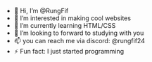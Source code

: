 - 👋 Hi, I’m @RungFif
- 👀 I’m interested in making cool websites
- 🌱 I’m currently learning HTML/CSS
- 💞️ I’m looking to forward to studying with you
- 📫 you can reach me via discord: @rungfif24
- ⚡ Fun fact: I just started programming
